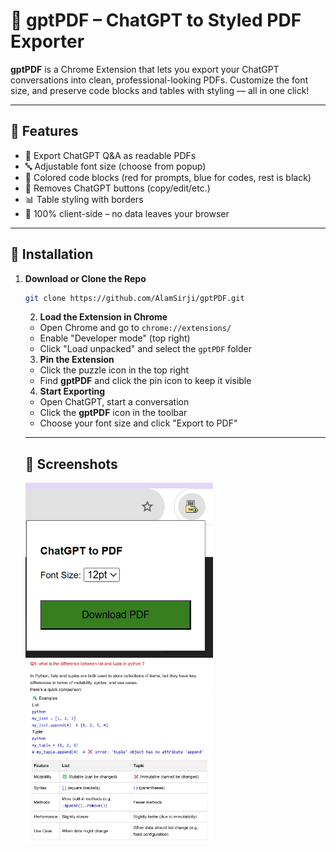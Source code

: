 # 🧾 gptPDF – ChatGPT to Styled PDF Exporter

**gptPDF** is a Chrome Extension that lets you export your ChatGPT conversations into clean, professional-looking PDFs. Customize the font size, and preserve code blocks and tables with styling — all in one click!

---

## 🚀 Features

- 📄 Export ChatGPT Q&A as readable PDFs
- 🔤 Adjustable font size (choose from popup)
- 🎨 Colored code blocks (red for prompts, blue for codes, rest is black)
- 🧼 Removes ChatGPT buttons (copy/edit/etc.)
- 📊 Table styling with borders
- 💯 100% client-side – no data leaves your browser

---

## 🧩 Installation

1. **Download or Clone the Repo**

   ```bash
   git clone https://github.com/AlamSirji/gptPDF.git
   ```

   2. **Load the Extension in Chrome**

   - Open Chrome and go to `chrome://extensions/`
   - Enable "Developer mode" (top right)
   - Click "Load unpacked" and select the `gptPDF` folder

   3. **Pin the Extension**

   - Click the puzzle icon in the top right
   - Find **gptPDF** and click the pin icon to keep it visible

   4. **Start Exporting**

   - Open ChatGPT, start a conversation
   - Click the **gptPDF** icon in the toolbar
   - Choose your font size and click "Export to PDF"

   ***

   ## 📸 Screenshots

    <p float="left">
    <img src="assets/screenshot_DownloadPDFBtn.png" width="300" />
    <img src="assets/Screenshot_Colors.png" width="300" />
    <img src="assets/Screenshot_Codeblock.png" width="300" />
    <img src="assets/Screenshot_Table.png" width="300" />
    </p>
